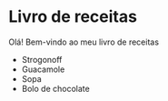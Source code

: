 # Livro de receitas



Olá! Bem-vindo ao meu livro de receitas



- Strogonoff
- Guacamole
- Sopa
- Bolo de chocolate
